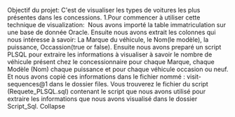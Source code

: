 Objectif du projet:
C'est de visualiser les types de voitures les plus présentes dans les concessions.
1.Pour commencer à utiliser cette technique de visualization:
​
Nous avons importé la table immatriculation sur une base de donnée Oracle. Ensuite nous avons extrait les colonnes qui nous intéresse à savoir:
La Marque du véhicule, le Nom(le modèle), la puissance, Occassion(true or false). Ensuite nous avons preparé un script PLSQL pour extraire les informations à visualiser
à savoir le nombre de véhicule présent chez le concessionnaire pour chaque Marque,
chaque Modèle (Nom) chaque puissance et pour chaque véhicule occasion ou neuf.
Et nous avons copié ces informations dans le fichier nommé : visit-sequences@1 dans le dossier files.
Vous trouverez le fichier du script (Requete_PLSQL.sql) contenant le script que nous avons utilisé pour extraire les informations que nous avons visualisé dans le dossier Script_Sql.
Collapse